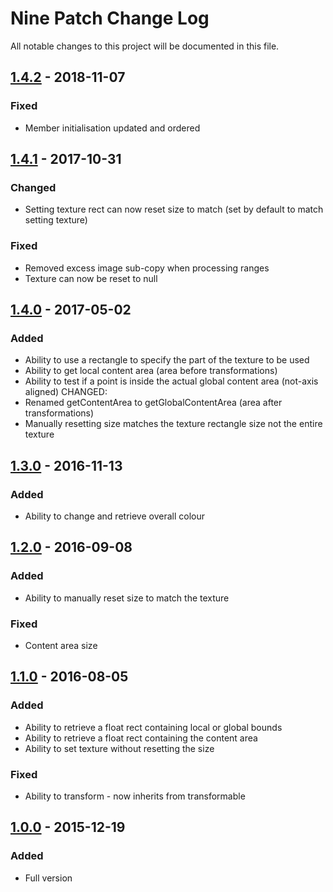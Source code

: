 # Nine Patch Change Log
All notable changes to this project will be documented in this file.

## [1.4.2] - 2018-11-07
### Fixed
- Member initialisation updated and ordered

## [1.4.1] - 2017-10-31
### Changed
- Setting texture rect can now reset size to match (set by default to match setting texture)
### Fixed
- Removed excess image sub-copy when processing ranges
- Texture can now be reset to null

## [1.4.0] - 2017-05-02
### Added
- Ability to use a rectangle to specify the part of the texture to be used
- Ability to get local content area (area before transformations)
- Ability to test if a point is inside the actual global content area (not-axis aligned)
CHANGED:
- Renamed getContentArea to getGlobalContentArea (area after transformations)
- Manually resetting size matches the texture rectangle size not the entire texture

## [1.3.0] - 2016-11-13
### Added
- Ability to change and retrieve overall colour

## [1.2.0] - 2016-09-08
### Added
- Ability to manually reset size to match the texture
### Fixed
- Content area size

## [1.1.0] - 2016-08-05
### Added
- Ability to retrieve a float rect containing local or global bounds
- Ability to retrieve a float rect containing the content area
- Ability to set texture without resetting the size
### Fixed
- Ability to transform - now inherits from transformable

## [1.0.0] - 2015-12-19
### Added
- Full version

[1.4.2]: https://github.com/Hapaxia/SelbaWard/commit/abb44f6c8208394680670504d3a111201145b37a
[1.4.1]: https://github.com/Hapaxia/SelbaWard/commit/46c76bb496703187c04d61450506758191d8bc11
[1.4.0]: https://github.com/Hapaxia/SelbaWard/commit/3c6a84f82c43a58a00495f20fc58552b175431f8
[1.3.0]: https://github.com/Hapaxia/SelbaWard/commit/788f3d2991894342fd39fde558add492494adde5
[1.2.0]: https://github.com/Hapaxia/SelbaWard/commit/d12f5274d91b63036c02ab8f50fbb76e319ef521
[1.1.0]: https://github.com/Hapaxia/SelbaWard/commit/ac3a1dfbbffaea5ab3f545ba754e307c85e3ba9d
[1.0.0]: https://github.com/Hapaxia/SelbaWard/commit/202b592ce40f09fba106abebff8196cf2357bdba
